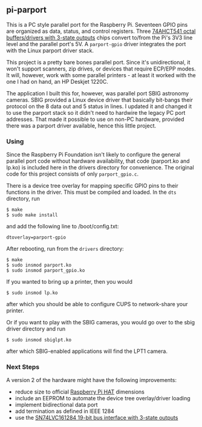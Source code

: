 ## pi-parport

This is a PC style parallel port for the Raspberry Pi.  Seventeen GPIO pins
are organized as data, status, and control registers.  Three
[74AHCT541 octal buffers/drivers with 3-state outputs](http://www.ti.com/product/SN74AHCT541)
chips convert to/from the Pi's 3V3 line level and the parallel port's 5V.  A
`parport-gpio` driver integrates the port with the Linux parport driver stack.

This project is a pretty bare bones parallel port.  Since it's unidirectional,
it won't support scanners, zip drives, or devices that require ECP/EPP modes.
It will, however, work with some parallel printers - at least it worked with
the one I had on hand, an HP Deskjet 1220C.

The application I built this for, however, was parallel port SBIG astronomy
cameras.  SBIG provided a Linux device driver that basically bit-bangs their
protocol on the 8 data out and 5 status in lines.  I updated it and changed
it to use the parport stack so it didn't need to hardwire the legacy PC port
addresses.  That made it possible to use on non-PC hardware, provided there
was a parport driver available, hence this little project.

### Using

Since the Raspberry Pi Foundation isn't likely to configure the general
parallel port code without hardware availability, that code (parport.ko
and lp.ko) is included here in the drivers directory for convenience.
The original code for this project consists of only `parport_gpio.c`.

There is a device tree overlay for mapping specific GPIO pins to
their functions in the driver.  This must be compiled and loaded.
In the `dts` directory, run
```
$ make
$ sudo make install
```
and add the following line to /boot/config.txt:
```
dtoverlay=parport-gpio
```
After rebooting, run from the `drivers` directory:
```
$ make
$ sudo insmod parport.ko
$ sudo insmod parport_gpio.ko
```
If you wanted to bring up a printer, then you would
```
$ sudo insmod lp.ko
```
after which you should be able to configure CUPS to network-share your
printer.

Or if you want to play with the SBIG cameras, you would go over to
the sbig driver directory and run
```
$ sudo insmod sbiglpt.ko
```
after which SBIG-enabled applications will find the LPT1 camera.

### Next Steps

A version 2 of the hardware might have the following improvements:
* reduce size to official
[Raspberry Pi HAT](https://github.com/raspberrypi/hats) dimensions
* include an EEPROM to automate the device tree overlay/driver loading
* implement bidirectional data port
* add termination as defined in IEEE 1284
* use the [SN74LVC161284 19-bit bus interface with 3-state outputs](http://www.ti.com/product/SN74LVC161284)
